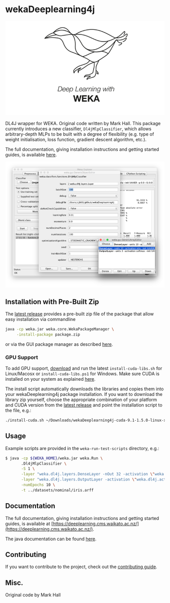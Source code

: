 # wekaDeeplearning4j

![Logo](docs/img/Weka_3_full.png)

DL4J wrapper for WEKA. Original code written by Mark Hall. This package currently introduces a new classifier,
`Dl4jMlpClassifier`, which allows arbitrary-depth MLPs to be built with a degree of flexibility (e.g. type of weight initialisation,
loss function, gradient descent algorithm, etc.).

The full documentation, giving installation instructions and getting started guides, is available [here](https://deeplearning.cms.waikato.ac.nz/).

![Weka Workbench GUI](docs/img/gui.png)

## Installation with Pre-Built Zip
The [latest release](https://github.com/Waikato/wekaDeeplearning4j/releases/latest) provides a pre-built zip file of the package that allow easy installation via commandline
```bash
java -cp weka.jar weka.core.WekaPackageManager \
     -install-package package.zip
```

or via the GUI package manager as described [here](http://weka.wikispaces.com/How+do+I+use+the+package+manager%3F#toc2).

### GPU Support

To add GPU support, [download](https://github.com/Waikato/wekaDeeplearning4j/releases/latest) and run the latest `install-cuda-libs.sh` for Linux/Macosx or `install-cuda-libs.ps1` for Windows. Make sure CUDA is installed on your system as explained [here](https://deeplearning.cms.waikato.ac.nz/install/#gpu).

The install script automatically downloads the libraries and copies them into your wekaDeeplearning4j package installation. If you want to download the library zip yourself, choose the appropriate combination of your platform and CUDA version from the [latest release](https://github.com/Waikato/wekaDeeplearning4j/releases/latest) and point the installation script to the file, e.g.:
```bash
./install-cuda.sh ~/Downloads/wekaDeeplearning4j-cuda-9.1-1.5.0-linux-x86_64.zip
```

## Usage

Example scripts are provided in the `weka-run-test-scripts` directory, e.g.:
```bash
$ java -cp ${WEKA_HOME}/weka.jar weka.Run \
       .Dl4jMlpClassifier \
       -S 1 \
       -layer "weka.dl4j.layers.DenseLayer -nOut 32 -activation \"weka.dl4j.activations.ActivationReLU \" " \
       -layer "weka.dl4j.layers.OutputLayer -activation \"weka.dl4j.activations.ActivationSoftmax \" " \
       -numEpochs 10 \
       -t ../datasets/nominal/iris.arff
```

## Documentation
The full documentation, giving installation instructions and getting started guides, is available at [https://deeplearning.cms.waikato.ac.nz/](https://deeplearning.cms.waikato.ac.nz/).

The java documentation can be found [here](https://waikato.github.io/wekaDeeplearning4j/).

## Contributing

If you want to contribute to the project, check out the [contributing guide](https://github.com/Waikato/wekaDeeplearning4j/blob/master/CONTRIBUTING.md).

## Misc.
Original code by Mark Hall
